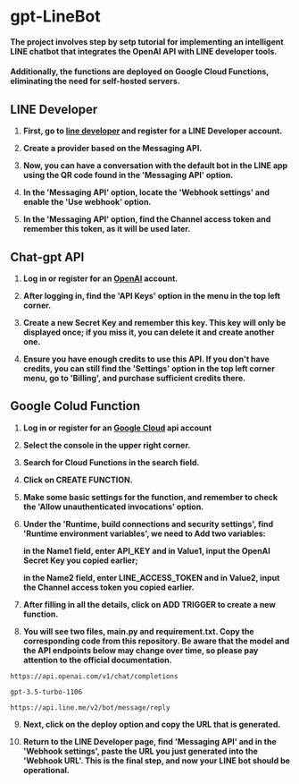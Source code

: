 # gpt-LineBot

<h4>The project involves step by setp tutorial for implementing an intelligent LINE chatbot that integrates the OpenAI API with LINE developer tools.</h4>
  
<h4>Additionally, the functions are deployed on Google Cloud Functions, eliminating the need for self-hosted servers.</h4>

## LINE Developer

1. **First, go to [line developer](https://developers.line.biz/en/?status=success) and register for a LINE Developer account.**
   
2. **Create a provider based on the Messaging API.**
   
3. **Now, you can have a conversation with the default bot in the LINE app using the QR code found in the 'Messaging API' option.**
   
4. **In the 'Messaging API' option, locate the 'Webhook settings' and enable the 'Use webhook' option.**
   
5. **In the 'Messaging API' option, find the Channel access token and remember this token, as it will be used later.**

## Chat-gpt API

1. **Log in or register for an [OpenAI](https://openai.com/blog/openai-api) account.**
 
2. **After logging in, find the 'API Keys' option in the menu in the top left corner.**
   
3. **Create a new Secret Key and remember this key. This key will only be displayed once; if you miss it, you can delete it and create another one.**
   
4. **Ensure you have enough credits to use this API. If you don't have credits, you can still find the 'Settings' option in the top left corner menu, go to 'Billing', and purchase sufficient credits there.**

## Google Colud Function

1. **Log in or register for an [Google Cloud](https://cloud.google.com/apis) api account**
   
2. **Select the console in the upper right corner.**

3. **Search for Cloud Functions in the search field.**
 
4. **Click on CREATE FUNCTION.**
 
5. **Make some basic settings for the function, and remember to check the 'Allow unauthenticated invocations' option.**

6. **Under the 'Runtime, build connections and security settings', find 'Runtime environment variables', we need to Add two variables:**

   **in the Name1 field, enter API_KEY and in Value1, input the OpenAI Secret Key you copied earlier;**

   **in the Name2 field, enter LINE_ACCESS_TOKEN and in Value2, input the Channel access token you copied earlier.**
    
8. **After filling in all the details, click on ADD TRIGGER to create a new function.**

9. **You will see two files, main.py and requirement.txt. Copy the corresponding code from this repository. Be aware that the model and the API endpoints below may change over time, so please pay attention to the official documentation.**

```
https://api.openai.com/v1/chat/completions

gpt-3.5-turbo-1106

https://api.line.me/v2/bot/message/reply
```

9. **Next, click on the deploy option and copy the URL that is generated.**
    
10. **Return to the LINE Developer page, find 'Messaging API' and in the 'Webhook settings', paste the URL you just generated into the 'Webhook URL'. This is the final step, and now your LINE bot should be operational.**

